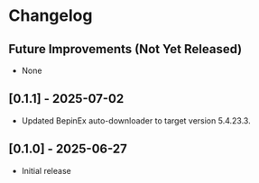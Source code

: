 # Changelog

## Future Improvements (Not Yet Released)

- None

## [0.1.1] - 2025-07-02

- Updated BepinEx auto-downloader to target version 5.4.23.3.

## [0.1.0] - 2025-06-27

- Initial release
